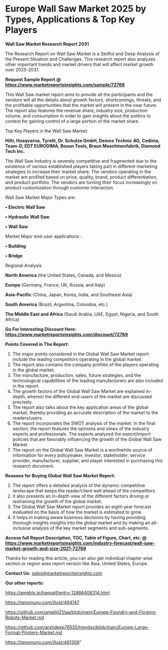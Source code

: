 # Europe Wall Saw Market 2025 by Types, Applications & Top Key Players

<strong>Wall Saw Market Research Report 2031</strong>

The Research Report on Wall Saw Market is a Skillful and Deep Analysis of the Present Situation and Challenges. This research report also analyzes other important trends and market drivers that will affect market growth over 2025-2031.

<strong>Request Sample Report @ <a href=https://www.marketreportsinsights.com/sample/72769>https://www.marketreportsinsights.com/sample/72769</a></strong>

This Wall Saw market report aims to provide all the participants and the vendors will all the details about growth factors, shortcomings, threats, and the profitable opportunities that the market will present in the near future. The report also features the revenue share, industry size, production volume, and consumption in order to gain insights about the politics to contest for gaining control of a large portion of the market share.

Top Key Players in the Wall Saw Market:

<strong>Hilti, Husqvarna, Tyrolit, Dr. Schulze GmbH, Demco Technic AG, Cedima, Team-D, EDT EURODIMA, Bosun Tools, Braun Maschinenfabrik, Diamond Tech Inc.</strong>

The Wall Saw Industry is severely competitive and fragmented due to the existence of various established players taking part in different marketing strategies to increase their market share. The vendors operating in the market are profiled based on price, quality, brand, product differentiation, and product portfolio. The vendors are turning their focus increasingly on product customization through customer interaction.

Wall Saw Market Major Types are:

<strong>• Electric Wall Saw

• Hydraulic Wall Saw

• Wall Saw</strong>

Market Major end-user applications :

<strong>• Building

• Bridge</strong>

Regional Analysis

</u><strong><b>North America</b></strong> (the United States, Canada, and Mexico)

<strong><b>Europe </b></strong>(Germany, France, UK, Russia, and Italy)

<strong><b>Asia-Pacific</b></strong> (China, Japan, Korea, India, and Southeast Asia)

<strong><b>South America</b></strong> (Brazil, Argentina, Colombia, etc.)

<strong><b>The Middle East and Africa</b></strong> (Saudi Arabia, UAE, Egypt, Nigeria, and South Africa)

<strong>Go For Interesting Discount Here: <a href=https://www.marketreportsinsights.com/discount/72769>https://www.marketreportsinsights.com/discount/72769</a></strong>

<strong>Points Covered in The Report:</strong>
<ol>
  <li>The major points considered in the Global Wall Saw Market report include the leading competitors operating in the global market.</li>
  <li>The report also contains the company profiles of the players operating in the global market.</li>
  <li>The manufacture, production, sales, future strategies, and the technological capabilities of the leading manufacturers are also included in the report.</li>
  <li>The growth factors of the Global Wall Saw Market are explained in-depth, wherein the different end-users of the market are discussed precisely.</li>
  <li>The report also talks about the key application areas of the global market, thereby providing an accurate description of the market to the readers/users.</li>
  <li>The report incorporates the SWOT analysis of the market. In the final section, the report features the opinions and views of the industry experts and professionals. The experts analyzed the export/import policies that are favorably influencing the growth of the Global Wall Saw Market.</li>
  <li>The report on the Global Wall Saw Market is a worthwhile source of information for every policymaker, investor, stakeholder, service provider, manufacturer, supplier, and player interested in purchasing this research document.</li>
</ol>
<strong>Reasons for Buying Global Wall Saw Market Report:</strong>

<ol>
  <li>The report offers a detailed analysis of the dynamic competitive landscape that keeps the reader/client well ahead of the competitors.</li>
  <li>It also presents an in-depth view of the different factors driving or restraining the growth of the global market.</li>
  <li>The Global Wall Saw Market report provides an eight-year forecast evaluated on the basis of how the market is estimated to grow.</li>
  <li>It helps in making aware business decisions by having providing thorough insights insights into the global market and by making an all-inclusive analysis of the key market segments and sub-segments.</li>
</ol>
<strong>Access full Report Description, TOC, Table of Figure, Chart, etc. @ <a href=https://www.marketreportsinsights.com/industry-forecast/wall-saw-market-growth-and-size-2021-72769>https://www.marketreportsinsights.com/industry-forecast/wall-saw-market-growth-and-size-2021-72769</a></strong>


Thanks for reading this article; you can also get individual chapter wise section or region wise report version like Asia, United States, Europe.

<strong>Contact Us:</strong>
sales@marketreportsinsights.com

<strong>Our other reports:</strong>

<a href=https://ameblo.jp/haqsaif/entry-12886408314.html>https://ameblo.jp/haqsaif/entry-12886408314.html</a>

<a href=https://tanomuno.com/illust/464147>https://tanomuno.com/illust/464147</a>

<a href=https://github.com/anjaliiii21/aa/blob/main/Europe-Foundry-and-Forging-Robots-Market.md>https://github.com/anjaliiii21/aa/blob/main/Europe-Foundry-and-Forging-Robots-Market.md</a>

<a href=https://github.com/arshdeep76555/trendss/blob/main/Europe-Large-Format-Printers-Market.md>https://github.com/arshdeep76555/trendss/blob/main/Europe-Large-Format-Printers-Market.md</a>

<a href=https://tanomuno.com/illust/461308>https://tanomuno.com/illust/461308</a>"
